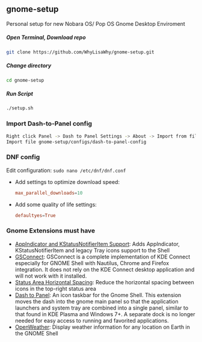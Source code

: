 ## gnome-setup
Personal setup for new Nobara OS/ Pop OS Gnome Desktop Enviroment

##### Open Terminal, Download repo
```bash
git clone https://github.com/WhyLisaWhy/gnome-setup.git 
```
##### Change directory
```bash
cd gnome-setup
```
##### Run Script
```bash
./setup.sh
```

### Import Dash-to-Panel config
```bash
Right click Panel -> Dash to Panel Settings -> About -> Import from file
Import file gnome-setup/configs/dash-to-panel-config
```

### DNF config
Edit configuration: `sudo nano /etc/dnf/dnf.conf`

- Add settings to optimize download speed:
  ```conf
  max_parallel_downloads=10
  ```
- Add some quality of life settings:
  ```conf
  defaultyes=True
  ```
 
### Gnome Extensions must have
- [AppIndicator and KStatusNotifierItem Support](https://extensions.gnome.org/extension/615/appindicator-support/): Adds AppIndicator, KStatusNotifierItem and legacy Tray icons support to the Shell
- [GSConnect](https://extensions.gnome.org/extension/1319/gsconnect/): GSConnect is a complete implementation of KDE Connect especially for GNOME Shell with Nautilus, Chrome and Firefox integration. It does not rely on the KDE Connect desktop application and will not work with it installed.
- [Status Area Horizontal Spacing](https://extensions.gnome.org/extension/355/status-area-horizontal-spacing/): Reduce the horizontal spacing between icons in the top-right status area
- [Dash to Panel](https://extensions.gnome.org//extension/1160/dash-to-panel/): An icon taskbar for the Gnome Shell. This extension moves the dash into the gnome main panel so that the application launchers and system tray are combined into a single panel, similar to that found in KDE Plasma and Windows 7+. A separate dock is no longer needed for easy access to running and favorited applications.
- [OpenWeather](https://extensions.gnome.org//extension/750/openweather/): Display weather information for any location on Earth in the GNOME Shell
